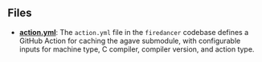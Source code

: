 
## Files
- **[action.yml](submodule/action.yml.driver.md)**: The `action.yml` file in the `firedancer` codebase defines a GitHub Action for caching the agave submodule, with configurable inputs for machine type, C compiler, compiler version, and action type.
